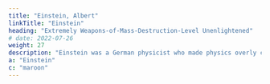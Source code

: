 ```yaml
---
title: "Einstein, Albert"
linkTitle: "Einstein"
heading: "Extremely Weapons-of-Mass-Destruction-Level Unenlightened"
# date: 2022-07-26
weight: 27
description: "Einstein was a German physicist who made physics overly complicated by using arbitrary tensors"
a: "Einstein"
c: "maroon"
---
```


